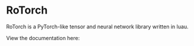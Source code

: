 # RoTorch

RoTorch is a PyTorch-like tensor and neural network library written in luau.

View the documentation here: 
